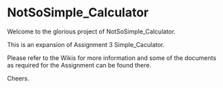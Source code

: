 # NotSoSimple_Calculator

Welcome to the glorious project of NotSoSimple_Calculator.

This is an expansion of Assignment 3 Simple_Caculator.

Please refer to the Wikis for more information and some of the documents as required for the Assignment can be found there.


Cheers.
